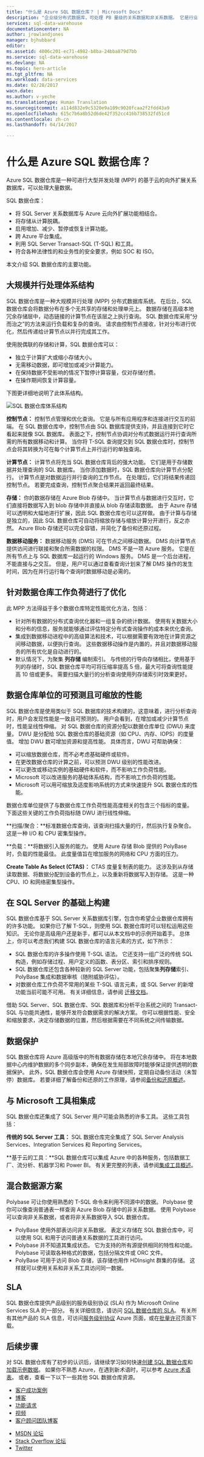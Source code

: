 ```yaml
---
title: "什么是 Azure SQL 数据仓库？ | Microsoft Docs"
description: "企业级分布式数据库，可处理 PB 量级的关系数据和非关系数据。 它是行业首个云数据仓库，可以在数秒内增长、收缩和暂停。"
services: sql-data-warehouse
documentationcenter: NA
author: jrowlandjones
manager: bjhubbard
editor: 
ms.assetid: 4006c201-ec71-4982-b8ba-24bba879d7bb
ms.service: sql-data-warehouse
ms.devlang: NA
ms.topic: hero-article
ms.tgt_pltfrm: NA
ms.workload: data-services
ms.date: 02/28/2017
wacn.date: 
ms.author: v-yeche
ms.translationtype: Human Translation
ms.sourcegitcommit: a114d832e9c5320e9a109c9020fcaa2f2fdd43a9
ms.openlocfilehash: 615c7b6a8b52d6de42f352cc416b738532fd51cd
ms.contentlocale: zh-cn
ms.lasthandoff: 04/14/2017

---
```


# <a name="what-is-azure-sql-data-warehouse"></a>什么是 Azure SQL 数据仓库？
Azure SQL 数据仓库是一种可进行大型并发处理 (MPP) 的基于云的向外扩展关系数据库，可以处理大量数据。 

SQL 数据仓库：

* 将 SQL Server 关系数据库与 Azure 云向外扩展功能相结合。 
* 将存储从计算脱耦。
* 启用增加、减少、暂停或恢复计算功能。 
* 跨 Azure 平台集成。
* 利用 SQL Server Transact-SQL (T-SQL) 和工具。
* 符合各种法律性的和业务性的安全要求，例如 SOC 和 ISO。

本文介绍 SQL 数据仓库的主要功能。

## <a name="massively-parallel-processing-architecture"></a>大规模并行处理体系结构
SQL 数据仓库是一种大规模并行处理 (MPP) 分布式数据库系统。 在后台，SQL 数据仓库会将数据分布在多个无共享的存储和处理单元上。 数据存储在高级本地冗余存储层中，动态链接的计算节点在该层之上执行查询。 SQL 数据仓库采用“分而治之”的方法来运行负载和复杂的查询。 请求由控制节点接收，针对分布进行优化，然后传递给计算节点以并行完成其工作。

使用脱偶联的存储和计算，SQL 数据仓库可以：

* 独立于计算扩大或缩小存储大小。
* 无需移动数据，即可增加或减少计算能力。
* 在保持数据不受影响的情况下暂停计算容量，仅对存储付费。
* 在操作期间恢复计算容量。

下图更详细地说明了此体系结构。

![SQL 数据仓库体系结构][1]

**控制节点：** 控制节点管理和优化查询。 它是与所有应用程序和连接进行交互的前端。 在 SQL 数据仓库中，控制节点由 SQL 数据库提供支持，并且连接到它时它看起来就像 SQL 数据库。 表面之下，控制节点协调对分布式数据运行并行查询所需的所有数据移动和计算。 当你将 T-SQL 查询提交到 SQL 数据仓库时，控制节点会将其转换为可在每个计算节点上并行运行的单独查询。

**计算节点：** 计算节点将充当 SQL 数据仓库背后的强大功能。 它们是用于存储数据并处理查询的 SQL 数据库。 当你添加数据时，SQL 数据仓库向计算节点分配行。 计算节点是对数据运行并行查询的工作节点。 在处理后，它们将结果传递回控制节点。 若要完成查询，控制节点聚合结果并返回最终结果。

**存储：** 你的数据存储在 Azure Blob 存储中。 当计算节点与数据进行交互时，它们直接将数据写入到 blob 存储中并直接从 blob 存储读取数据。 由于 Azure 存储可以透明和大幅地进行扩展，因此 SQL 数据仓库也可以这样做。 由于计算与存储是独立的，因此 SQL 数据仓库可自动将缩放存储与缩放计算分开进行，反之亦然。 Azure Blob 存储还可以完全容错，并简化了备份和还原过程。

**数据移动服务：** 数据移动服务 (DMS) 可在节点之间移动数据。 DMS 向计算节点提供访问进行联接和聚合所需数据的权限。 DMS 不是一项 Azure 服务。 它是在所有节点上与 SQL 数据库一起运行的 Windows 服务。 DMS 是一个后台进程，不能直接与之交互。 但是，用户可以通过查看查询计划来了解 DMS 操作的发生时间，因为在并行运行每个查询时数据移动是必需的。

## <a name="optimized-for-data-warehouse-workloads"></a>针对数据仓库工作负荷进行了优化
此 MPP 方法得益于多个数据仓库特定性能优化方法，包括：

* 针对所有数据的分布式查询优化器和一组复杂的统计数据。 使用有关数据大小和分布的信息，服务就能够通过评估特定分布式查询操作的成本来优化查询。
* 集成到数据移动进程中的高级算法和技术，可以根据需要有效地在计算资源之间移动数据，以便执行查询。 这些数据移动操作是内置的，并且对数据移动服务的所有优化是自动进行的。
* 默认情况下，为聚集 **列存储** 编制索引。 与传统的行导向存储相比，使用基于列的存储时，SQL 数据仓库平均可将压缩率提高 5 倍，最大可将查询性能提高 10 倍或更多。 需要扫描大量行的分析查询使用列存储索引时效果更好。


## <a name="predictable-and-scalable-performance-with-data-warehouse-units"></a>数据仓库单位的可预测且可缩放的性能
SQL 数据仓库是使用类似于 SQL 数据库的技术构建的，这意味着，进行分析查询时，用户会发现性能是一致且可预测的。 用户会看到，在增加或减少计算节点时，性能呈线性伸缩。 对 SQL 数据仓库的资源分配以数据仓库单位 (DWU) 来度量。 DWU 是分配给 SQL 数据仓库的基础资源（如 CPU、内存、IOPS）的度量值。 增加 DWU 数可增加资源和提高性能。 具体而言，DWU 可帮助确保：

* 可以缩放数据仓库，而不必考虑基础硬件或软件。
* 在更改数据仓库的计算之前，可以预测 DWU 级别的性能改进。
* 可以更改或移动实例的基础硬件和软件，而不影响工作负荷性能。
* Microsoft 可以改进服务的基础体系结构，而不影响工作负荷的性能。
* Microsoft 可以用可缩放及适度影响系统的方式来快速提升 SQL 数据仓库的性能。

数据仓库单位提供了与数据仓库工作负荷性能高度相关的包含三个指标的度量。 下面这些关键的工作负荷指标随 DWU 进行线性伸缩。

**扫描/聚合：**标准数据仓库查询，该查询扫描大量的行，然后执行复杂聚合。 这是一种 I/O 和 CPU 密集型操作。

**负载：**将数据引入服务的能力。 使用 Azure 存储 Blob 提供的 PolyBase 时，负载的性能最佳。 此度量值旨在增加服务的网络和 CPU 方面的压力。

**Create Table As Select (CTAS)：** CTAS 度量复制表的能力。 这涉及到从存储读取数据、将数据分配到设备的节点上，以及重新将数据写入到存储。 这是一种 CPU、IO 和网络密集型操作。

## <a name="built-on-sql-server"></a>在 SQL Server 的基础上构建
SQL 数据仓库基于 SQL Server 关系数据库引擎，包含你希望企业数据仓库拥有的许多功能。 如果你已了解 T-SQL，则使用 SQL 数据仓库时可以轻松运用这些知识。 无论你是高级用户还是新手，都可以从本文档中的示例开始着手。 总体上，你可以考虑我们构建 SQL 数据仓库的语言元素的方式，如下所示：

* SQL 数据仓库的许多操作使用 T-SQL 语法。 它还支持一组广泛的传统 SQL 构造，例如存储过程、用户定义的函数、表分区、索引和排序规则。
* SQL 数据仓库还包含各种较新的 SQL Server 功能，包括聚集**列存储**索引、PolyBase 集成和数据审核（随附威胁评估）。
* 对数据仓库工作负荷不常用的某些 T-SQL 语言元素，或 SQL Server 的新增功能当前可能不可用。 有关详细信息，请参阅 [迁移文档][Migration documentation]。

借助 SQL Server、SQL 数据仓库、SQL 数据库和分析平台系统之间的 Transact-SQL 与功能共通性，能够开发符合数据需求的解决方案。 你可以根据性能、安全和缩放要求，决定存储数据的位置，然后根据需要在不同系统之间传输数据。

## <a name="data-protection"></a>数据保护
SQL 数据仓库将 Azure 高级版中的所有数据存储在本地冗余存储中。 将在本地数据中心内维护数据的多个同步副本，确保在发生局部故障时能够保证提供透明的数据保护。 此外，SQL 数据仓库会使用 Azure 存储快照，定期自动备份活动（未暂停）数据库。 若要详细了解备份和还原的工作原理，请参阅[备份和还原概述][Backup and restore overview]。

## <a name="integrated-with-microsoft-tools"></a>与 Microsoft 工具相集成
SQL 数据仓库还集成了 SQL Server 用户可能会熟悉的许多工具。 这些工具包括：

**传统的 SQL Server 工具：** SQL 数据仓库完全集成了 SQL Server Analysis Services、Integration Services 和 Reporting Services。

**基于云的工具：**SQL 数据仓库可以集成 Azure 中的各种服务，包括数据工厂、流分析、机器学习和 Power BI。 有关更完整的列表，请参阅[集成工具概述][Integrated tools overview]。

<!-- Not supported in Azure.cn **第三方工具：**许多第三方工具提供商都已证明其工具能够与 SQL 数据仓库集成。 有关完整列表，请参阅 [SQL 数据仓库解决方案合作伙伴][SQL Data Warehouse solution partners]。-->

## <a name="hybrid-data-sources-scenarios"></a>混合数据源方案
Polybase 可让你使用熟悉的 T-SQL 命令来利用不同源中的数据。 Polybase 使你可以像查询普通表一样查询 Azure Blob 存储中的非关系数据。 使用 Polybase 可以查询非关系数据，或者将非关系数据导入 SQL 数据仓库。

* PolyBase 使用外部表访问非关系数据。 表定义存储在 SQL 数据仓库中，可以使用 SQL 和用于访问普通关系数据的工具进行访问。
* Polybase 并不知道其集成状态。 它为支持的所有源提供相同的特性和功能。 Polybase 可读取各种格式的数据，包括分隔文件或 ORC 文件。
* PolyBase 可用于访问 Blob 存储，该存储也用作 HDInsight 群集的存储。 这样就可以使用关系和非关系工具访问同一数据。

## <a name="sla"></a>SLA
SQL 数据仓库提供产品级别的服务级别协议 (SLA) 作为 Microsoft Online Services SLA 的一部分。 有关详细信息，请访问 [SQL 数据仓库的 SLA][SLA for SQL Data Warehouse]。 有关所有其他产品的 SLA 信息，可访问[服务级别协议] Azure 页面，或在[批量许可][Volume Licensing]页面下载。 

## <a name="next-steps"></a>后续步骤
对 SQL 数据仓库有了初步的认识后，请继续学习如何快速[创建 SQL 数据仓库][create a SQL Data Warehouse]和[加载示例数据][load sample data]。 如果你不熟悉 Azure，在遇到新术语时，可以参考 [Azure 术语表][Azure glossary]。 或者，查看一下以下一些其他 SQL 数据仓库资源。  

* [客户成功案例]
* [博客]
* [功能请求]
* [视频]
* [客户顾问团队博客]
<!-- Not supported in Azure.cn * [创建支持票证]-->
* [MSDN 论坛]
* [Stack Overflow 论坛]
* [Twitter]

<!--Image references-->
[1]: ./media/sql-data-warehouse-overview-what-is/dwarchitecture.png

<!--Article references-->
<!-- Not supported in Azure.cn [创建支持票证]: ./sql-data-warehouse-get-started-create-support-ticket.md-->
[load sample data]: ./sql-data-warehouse-load-sample-databases.md
[create a SQL Data Warehouse]: ./sql-data-warehouse-get-started-provision.md
[Migration documentation]: ./sql-data-warehouse-overview-migrate.md
<!-- Not supported in Azure.cn [SQL Data Warehouse solution partners]: ./sql-data-warehouse-partner-business-intelligence.md-->
[Integrated tools overview]: ./sql-data-warehouse-overview-integrate.md
[Backup and restore overview]: ./sql-data-warehouse-restore-database-overview.md
[Azure glossary]: ../azure-glossary-cloud-terminology.md

<!--MSDN references-->

<!--Other Web references-->
[客户成功案例]: https://azure.microsoft.com/en-us/case-studies/?service=sql-data-warehouse
[博客]: https://azure.microsoft.com/blog/tag/azure-sql-data-warehouse/
[客户顾问团队博客]: https://blogs.msdn.microsoft.com/sqlcat/tag/sql-dw/
[功能请求]: https://feedback.azure.com/forums/307516-sql-data-warehouse
[MSDN 论坛]: https://social.msdn.microsoft.com/Forums/azure/zh-cn/home?forum=AzureSQLDataWarehouse
[Stack Overflow 论坛]: http://stackoverflow.com/questions/tagged/azure-sqldw
[Twitter]: https://twitter.com/hashtag/SQLDW
[视频]: https://azure.microsoft.com/documentation/videos/index/?services=sql-data-warehouse
[SLA for SQL Data Warehouse]: https://azure.microsoft.com/zh-cn/support/legal/sla/sql-data-warehouse/v1_0/
[Volume Licensing]: http://www.microsoftvolumelicensing.com/DocumentSearch.aspx?Mode=3&DocumentTypeId=37
[服务级别协议]: https://www.azure.cn/support/legal/sla/
